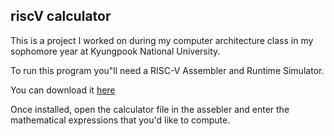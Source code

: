 ## riscV calculator
This is a project I worked on during my computer architecture class in my sophomore year at Kyungpook National University.<br>

To run this program you"ll need a RISC-V Assembler and Runtime Simulator.<br>

You can download it [here](https://github.com/TheThirdOne/rars)<br>

Once installed, open the calculator file in the assebler and enter the mathematical expressions that you'd like to compute.<br>

